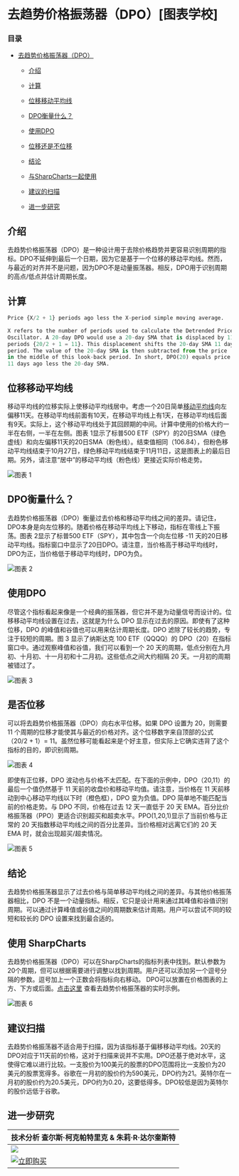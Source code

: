 # 去趋势价格振荡器（DPO）[图表学校]

### 目录

+   [去趋势价格振荡器（DPO）](#detrended_price_oscillator_dpo)

    +   [介绍](#introduction)

    +   [计算](#calculation)

    +   [位移移动平均线](#displaced_moving_average)

    +   [DPO衡量什么？](#what_does_dpo_measure)

    +   [使用DPO](#using_dpo)

    +   [位移还是不位移](#to_shift_or_not_to_shift)

    +   [结论](#conclusions)

    +   [与SharpCharts一起使用](#using_with_sharpcharts)

    +   [建议的扫描](#suggested_scans)

    +   [进一步研究](#further_study)

## 介绍

去趋势价格振荡器（DPO）是一种设计用于去除价格趋势并更容易识别周期的指标。DPO不延伸到最后一个日期，因为它是基于一个位移的移动平均线。然而，与最近的对齐并不是问题，因为DPO不是动量振荡器。相反，DPO用于识别周期的高点/低点并估计周期长度。

## 计算

```py
Price {X/2 + 1} periods ago less the X-period simple moving average.

X refers to the number of periods used to calculate the Detrended Price 
Oscillator. A 20-day DPO would use a 20-day SMA that is displaced by 11 
periods {20/2 + 1 = 11}. This displacement shifts the 20-day SMA 11 days to the left, which actually puts it in the middle of the look-back 
period. The value of the 20-day SMA is then subtracted from the price
in the middle of this look-back period. In short, DPO(20) equals price
11 days ago less the 20-day SMA.  

```

## 位移移动平均线

移动平均线的位移实际上使移动平均线居中。考虑一个20日简单[移动平均线](/school/doku.php?id=chart_school:technical_indicators:moving_averages "chart_school:technical_indicators:moving_averages")向左偏移11天。在移动平均线前面有10天，在移动平均线上有1天，在移动平均线后面有9天。实际上，这个移动平均线处于其回顾期的中间。计算中使用的价格大约一半在右侧，一半在左侧。图表 1显示了标普500 ETF（SPY）的20日SMA（绿色虚线）和向左偏移11天的20日SMA（粉色线）。结束值相同（106.84），但粉色移动平均线结束于10月27日，绿色移动平均线结束于11月11日，这是图表上的最后日期。另外，请注意“居中”的移动平均线（粉色线）更接近实际价格走势。

![图表 1](img/8419e6c154fd8618f4c8a5b69608bd6f.jpg "图表 1")

## DPO衡量什么？

去趋势价格振荡器（DPO）衡量过去价格和移动平均线之间的差异。请记住，DPO本身是向左位移的。随着价格在移动平均线上下移动，指标在零线上下振荡。图表 2显示了标普500 ETF（SPY），其中包含一个向左位移 -11 天的20日移动平均线。指标窗口中显示了20日DPO。请注意，当价格高于移动平均线时，DPO为正，当价格低于移动平均线时，DPO为负。

![图表 2](img/ddda0101523677d0228d0be781a5ac45.jpg "图表 2")

## 使用DPO

尽管这个指标看起来像是一个经典的振荡器，但它并不是为动量信号而设计的。位移移动平均线设置在过去，这就是为什么 DPO 显示在过去的原因。即使有了这种位移，DPO 的峰值和谷值也可以用来估计周期长度。DPO 滤除了较长的趋势，专注于较短的周期。图 3 显示了纳斯达克 100 ETF（QQQQ）的 DPO（20）在指标窗口中。通过观察峰值和谷值，我们可以看到一个 20 天的周期，低点分别在九月初、十月初、十一月初和十二月初。这些低点之间大约相隔 20 天。一月初的周期被错过了。

![图表 3](img/92fec60995e6bccf644e015e6c93204b.jpg "图表 3")

## 是否位移

可以将去趋势价格振荡器（DPO）向右水平位移。如果 DPO 设置为 20，则需要 11 个周期的位移才能使其与最近的价格对齐。这个位移数字来自顶部的公式（20/2 + 1）= 11。虽然位移可能看起来是个好主意，但实际上它确实违背了这个指标的目的，即识别周期。

![图表 4](img/5f769e9237eac25d48823cf47a1a7141.jpg "图表 4")

即使有正位移，DPO 波动也与价格不太匹配。在下面的示例中，DPO（20,11）的最后一个值仍然基于 11 天前的收盘价和移动平均值。请注意，当价格在 11 天前移动到中心移动平均线以下时（橙色框），DPO 变为负值。DPO 简单地不能匹配当前的价格走势。与 DPO 不同，价格在过去 12 天一直低于 20 天 EMA。百分比价格振荡器（PPO）更适合识别超买和超卖水平。PPO(1,20,1)显示了当前价格与正常的 20 天指数移动平均线之间的百分比差异。当价格相对远离它们的 20 天 EMA 时，就会出现超买/超卖情况。

![图表 5](img/e8e908501dd600de3df7a9b5d6726160.jpg "图表 5")

## 结论

去趋势价格振荡器显示了过去价格与简单移动平均线之间的差异。与其他价格振荡器相比，DPO 不是一个动量指标。相反，它只是设计用来通过其峰值和谷值识别周期。可以通过计算峰值或谷值之间的周期数来估计周期。用户可以尝试不同的较短和较长的 DPO 设置来找到最合适的。

## 使用 SharpCharts

去趋势价格振荡器（DPO）可以在SharpCharts的指标列表中找到。默认参数为20个周期，但可以根据需要进行调整以找到周期。用户还可以添加另一个逗号分隔的参数。逗号加上一个正数会将指标向右移动。 DPO可以放置在价格图表的上方、下方或后面。[点击这里](http://stockcharts.com/h-sc/ui?s=SPY&p=D&b=5&g=0&id=p14005429311&listNum=30&a=191188211 "http://stockcharts.com/h-sc/ui?s=SPY&p=D&b=5&g=0&id=p14005429311&listNum=30&a=191188211") 查看去趋势价格振荡器的实时示例。

![图表 6](img/9edbeafb366991f09334999d5d3c547c.jpg "图表 6")

## 建议扫描

去趋势价格振荡器不适合用于扫描，因为该指标基于偏移移动平均线。20天的DPO对应于11天前的价格，这对于扫描来说并不实用。DPO还基于绝对水平，这使得它难以进行比较。一支股价为100美元的股票的DPO范围将比一支股价为20美元的股票宽得多。谷歌在一月初的股价约为590美元，DPO约为21。英特尔在一月初的股价约为20.5美元，DPO约为0.20，这要低得多。DPO较低是因为英特尔的股价远低于谷歌。

## 进一步研究

| **技术分析** 查尔斯·柯克帕特里克 & 朱莉·R·达尔奎斯特 |
| --- |
| [![](img/a24d1a5e5526382bfdec0424da3adce6.jpg)](http://store.stockcharts.com/products/technical-analysis-the-complete-resource-for-financial-market-technicians-2nd-edition "http://store.stockcharts.com/products/technical-analysis-the-complete-resource-for-financial-market-technicians-2nd-edition") |
| [![立即购买](img/1c93f62bf2e6d9151c2861b04ef09d52.jpg "立即购买")](http://store.stockcharts.com/products/technical-analysis-the-complete-resource-for-financial-market-technicians-2nd-edition "http://store.stockcharts.com/products/technical-analysis-the-complete-resource-for-financial-market-technicians-2nd-edition") |
